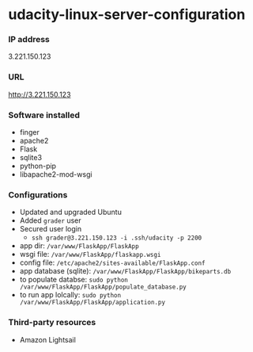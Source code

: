 # udacity-linux-server-configuration

### IP address

3.221.150.123


### URL

http://3.221.150.123


### Software installed

* finger
* apache2
* Flask
* sqlite3 
* python-pip
* libapache2-mod-wsgi


### Configurations

* Updated and upgraded Ubuntu 
* Added ```grader``` user
* Secured user login
  * ```ssh grader@3.221.150.123 -i .ssh/udacity -p 2200 ```
* app dir: ```/var/www/FlaskApp/FlaskApp```
* wsgi file: ```/var/www/FlaskApp/flaskapp.wsgi```
* config file: ```/etc/apache2/sites-available/FlaskApp.conf```
* app database (sqlite): ```/var/www/FlaskApp/FlaskApp/bikeparts.db```
* to populate databse: ```sudo python /var/www/FlaskApp/FlaskApp/populate_database.py```
* to run app lolcally: ```sudo python /var/www/FlaskApp/FlaskApp/application.py```

### Third-party resources

* Amazon Lightsail
